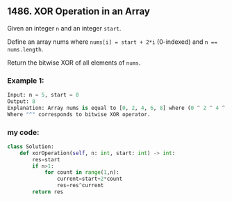 ## 1486. XOR Operation in an Array

Given an integer ```n``` and an integer ```start```.

Define an array nums where ```nums[i] = start + 2*i``` (0-indexed) and ```n == nums.length```.

Return the bitwise XOR of all elements of ```nums```.

 
### Example 1:
```python
Input: n = 5, start = 0
Output: 8
Explanation: Array nums is equal to [0, 2, 4, 6, 8] where (0 ^ 2 ^ 4 ^ 6 ^ 8) = 8.
Where "^" corresponds to bitwise XOR operator.
```

### my code:
```python
class Solution:
    def xorOperation(self, n: int, start: int) -> int:
        res=start
        if n>1:
            for count in range(1,n):
                current=start+2*count
                res=res^current
        return res
  ```
  

